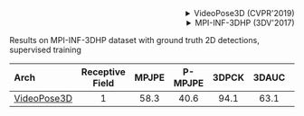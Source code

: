 <!-- [ALGORITHM] -->

<details>
<summary align="right">VideoPose3D (CVPR'2019)</summary>

```bibtex
@inproceedings{pavllo20193d,
  title={3d human pose estimation in video with temporal convolutions and semi-supervised training},
  author={Pavllo, Dario and Feichtenhofer, Christoph and Grangier, David and Auli, Michael},
  booktitle={Proceedings of the IEEE/CVF Conference on Computer Vision and Pattern Recognition},
  pages={7753--7762},
  year={2019}
}
```

</details>

<!-- [DATASET] -->

<details>
<summary align="right">MPI-INF-3DHP (3DV'2017)</summary>

```bibtex
@inproceedings{mono-3dhp2017,
  author = {Mehta, Dushyant and Rhodin, Helge and Casas, Dan and Fua, Pascal and Sotnychenko, Oleksandr and Xu, Weipeng and Theobalt, Christian},
  title = {Monocular 3D Human Pose Estimation In The Wild Using Improved CNN Supervision},
  booktitle = {3D Vision (3DV), 2017 Fifth International Conference on},
  url = {http://gvv.mpi-inf.mpg.de/3dhp_dataset},
  year = {2017},
  organization={IEEE},
  doi={10.1109/3dv.2017.00064},
}
```

</details>

Results on MPI-INF-3DHP dataset with ground truth 2D detections, supervised training

| Arch | Receptive Field | MPJPE | P-MPJPE | 3DPCK | 3DAUC | ckpt | log |
| :--- | :---: | :---: | :---: | :---: | :---: | :---: | :---: |
| [VideoPose3D](configs/body/3d_kpt_sview_rgb_vid/video_pose_lift/mpi_inf_3dhp/videopose3d_mpi-inf-3dhp_1frame_fullconv_supervised_gt.py) | 1 | 58.3 | 40.6 | 94.1 | 63.1 | [ckpt](https://download.openmmlab.com/mmpose/body3d/videopose/videopose_mpi-inf-3dhp_1frame_fullconv_supervised_gt-d6ed21ef_20210603.pth) | [log](https://download.openmmlab.com/mmpose/body3d/videopose/videopose_mpi-inf-3dhp_1frame_fullconv_supervised_gt_20210603.log.json) |
